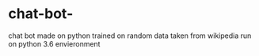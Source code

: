 # chat-bot-


chat bot made on python 
trained on random data taken from wikipedia
run on python 3.6 envieronment
 
